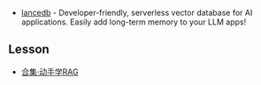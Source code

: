 - [lancedb](https://github.com/lancedb/lancedb) - Developer-friendly, serverless vector database for AI applications. Easily add long-term memory to your LLM apps!

## Lesson

- [合集·动手学RAG](https://space.bilibili.com/74984098/channel/collectiondetail?sid=2379754&spm_id_from=333.788.0.0)